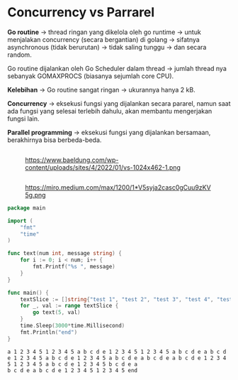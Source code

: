 # Concurrency vs Parrarel

**Go routine** -> thread ringan yang dikelola oleh go runtime -> untuk menjalakan concurrency (secara bergantian) di golang -> sifatnya asynchronous (tidak berurutan) -> tidak saling tunggu -> dan secara random.

Go routine dijalankan oleh Go Scheduler dalam thread -> jumlah thread nya sebanyak GOMAXPROCS (biasanya sejumlah core CPU).

**Kelebihan** -> Go routine sangat ringan -> ukurannya hanya 2 kB.

**Concurrency** -> eksekusi fungsi yang dijalankan secara pararel, namun saat ada fungsi yang selesai terlebih dahulu, akan membantu mengerjakan fungsi lain.

**Parallel programming** -> eksekusi fungsi yang dijalankan bersamaan, berakhirnya bisa berbeda-beda.

<figure><img src="https://www.baeldung.com/wp-content/uploads/sites/4/2022/01/vs-1024x462-1.png" alt=""><figcaption><p><a href="https://www.baeldung.com/wp-content/uploads/sites/4/2022/01/vs-1024x462-1.png">https://www.baeldung.com/wp-content/uploads/sites/4/2022/01/vs-1024x462-1.png</a></p></figcaption></figure>

<figure><img src="https://miro.medium.com/max/1200/1*V5syja2casc0gCuu9zKV5g.png" alt=""><figcaption><p><a href="https://miro.medium.com/max/1200/1*V5syja2casc0gCuu9zKV5g.png">https://miro.medium.com/max/1200/1*V5syja2casc0gCuu9zKV5g.png</a></p></figcaption></figure>

```go
package main

import (  
    "fmt"
    "time"
)

func text(num int, message string) {
    for i := 0; i < num; i++ {
        fmt.Printf("%s ", message)
    }
}

func main() {
    textSlice := []string{"test 1", "test 2", "test 3", "test 4", "test 5", "test 6", "test 7", "test 8", "test 9", "test 10"}
    for _, val := range textSlice {
        go text(5, val)
    }
    time.Sleep(3000*time.Millisecond)
    fmt.Println("end")
}
```

```
a 1 2 3 4 5 1 2 3 4 5 a b c d e 1 2 3 4 5 1 2 3 4 5 a b c d e a b c d e 1 2 3 4 5 a b c d e 1 2 3 4 5 a b c d e a b c d e a b c d e 1 2 3 4 5 1 2 3 4 5 a b c d e 1 2 3 4 5 b c d e a 
b c d e a b c d e 1 2 3 4 5 1 2 3 4 5 end
```
